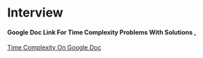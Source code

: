 # Interview
#### Google Doc Link For Time Complexity Problems With Solutions ,
[Time Complexity On Google Doc](https://docs.google.com/document/d/1e3TaGIIxd-J6_-bct8wTq23z40KeBn2xaInhGHP0P6A/edit?usp=sharing)
